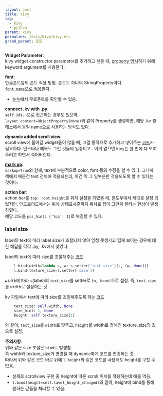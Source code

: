 ```yaml
---
layout: post
title: kivy
tag:
  - kivy
  - python
parent: kivy
permalink: /docs/kivy/kivy-etc
grand_parent: 등등
---
```


**Widget Parameter**:  
kivy widget constructor parametor를 추가하고 싶을 때, [property 명시](https://kivy.org/doc/stable/api-kivy.properties.html)하기 위해 keyword argument를 사용한다.  

**font**:  
한글폰트등의 폰트 적용 방법. 폰트도 하나의 StringProperty이다.  
[`font_name`으로 적용](https://kivy.org/doc/stable/api-kivy.uix.label.html#catering-for-unicode-languages)한다.  
* [눈누](https://noonnu.cc/)에서 무료폰트를 확인할 수 있음.

**connect .kv with .py**:  
`self.ids.~`으로 접근하는 경우도 있으며,  
`layout_content=ObjectProperty(None)`와 같이 Property를 생성하면, 해당 .kv 클래스에서 동일 name으로 사용하는 방식도 있다.  

**dynamic added scroll view**:  
scroll view에 들어갈 widget들이 많을 때, 그걸 동적으로 추가하고 넣어주는 [코드](https://gist.github.com/smglab/a5f4fcfb094f54c44ff0)가 필요하다. 인스타나 페북도 그런 것들의 일종이고.. 이거 없으면 kivy는 한 번에 다 보여주려고 하면서 죽어버린다.  

**[mark up](https://kivy.org/doc/stable/api-kivy.core.text.markup.html)**:  
`markup=True`와 함께, text에 부분적으로 color, font 등의 수정을 할 수 있다. 그니까 책에서 배운건 text 전체에 적용되는데, 이건 딱 그 일부분만 적용되도록 할 수 있다는 것이다.  

**action bar**:  
action bar를 `top: root.height`로 위치 설정을 하였을 때, 윈도우에서 제대로 설정 되었지만, 안드로이드에서는 위에 상태표시줄까지 위치로 잡아 그만큼 잘리는 현상이 발생하였다.  
해당 코드를 `pos_hint: {'top': 1}`로 해결할 수 있다.  

### label size
label의 text에 따라 label size가 조절되지 않아 엄청 못생기고 밉게 보이는 경우에 대한 해답을 각각 .py, .kv에서 찾았다.  

label의 text에 따라 size를 조절해주는 [코드](https://stackoverflow.com/questions/18670687/how-i-can-adjust-variable-height-text-property-kivy)   
```python
    l.bind(width=lambda s, w: s.setter('text_size')(s, (w, None)))
    l.bind(texture_size=l.setter('size'))
```
`width`에 따라 `s`(label)의 `text_size`를 setter로 `(w, None)`으로 설정. 즉, `text_size`를 `width`로 설정하는 것  

kv 파일에서 text에 따라 size를 조절해주도록 하는 [코드](https://stackoverflow.com/questions/43666381/wrapping-the-text-of-a-kivy-label)
```python
    text_size: self.width, None
    size_hint: 1, None
    height: self.texture_size[1]
```
와 같이, `text_size`를 `width`로 맞추고, `height`를 width로 정해진 texture_size의 값으로 설정.

**주의사항**:  
위와 같은 size 조절은 `bind`로 발생함.  
즉 width와 texture_size가 변경될 때 dynamic하게 코드를 변경하는 것.  
따라서 위와 같은 코드 바로 뒤에 `l.height`와 같은 코드를 사용해도 height를 구할 수 없음.  
  - 실제로 scrollview 구현 중 height에 따른 scroll 위치를 적용하는데 애를 먹음.
  - `l.bind(height=self.lavel_height_changed)`와 같이, height에 bind를 통해 원하는 값들을 처리할 수 있음.